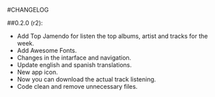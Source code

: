 #CHANGELOG

##0.2.0 (r2):

* Add Top Jamendo for listen the top albums, artist and tracks for the week.
* Add Awesome Fonts.
* Changes in the intarface and navigation.
* Update english and spanish translations.
* New app icon.
* Now you can download the actual track listening.
* Code clean and remove unnecessary files.
